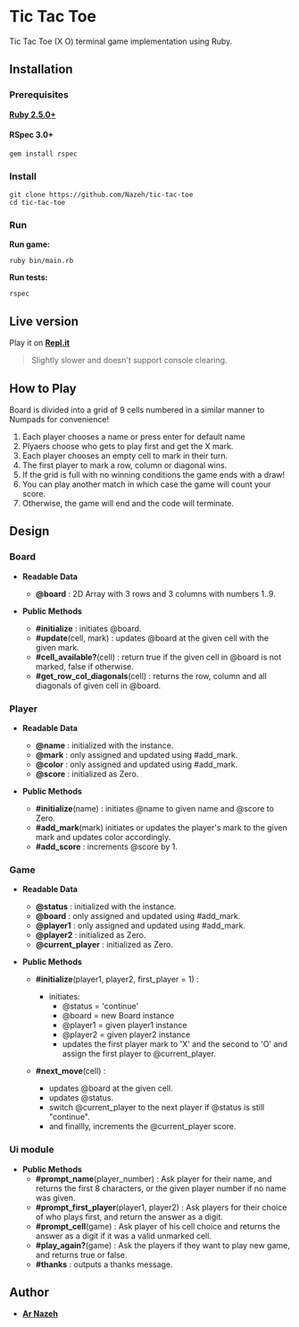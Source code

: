 # Tic Tac Toe

Tic Tac Toe (X O) terminal game implementation using Ruby.

## Installation

### Prerequisites

**[Ruby 2.5.0+](https://www.ruby-lang.org/en/downloads/)**

#### RSpec 3.0+

```console
gem install rspec
```

### Install

```console
git clone https://github.com/Nazeh/tic-tac-toe
cd tic-tac-toe
```

### Run

**Run game:**

```console
ruby bin/main.rb
```

**Run tests:**

```console
rspec
```

## Live version

Play it on **[Repl.it](https://repl.it/@Nazeh1/Tic-Tac-Toe)**

>Slightly slower and doesn't support console clearing.

## How to Play

Board is divided into a grid of 9 cells numbered in a similar
manner to Numpads for convenience!

1. Each player chooses a name or press enter for default name
2. Plyaers choose who gets to play first and get the X mark.
3. Each player chooses an empty cell to mark in their turn.
4. The first player to mark a row, column or diagonal wins.
5. If the grid is full with no winning conditions the game ends with a draw!
6. You can play another match in which case the game will count your score.
7. Otherwise, the game will end and the code will terminate.

## Design

### Board

- **Readable Data**
  - **@board** : 2D Array with 3 rows and 3 columns with numbers 1..9.

- **Public Methods**
  - **#initialize** : initiates @board.
  - **#update**(cell, mark) : updates @board at the given cell with the given mark.
  - **#cell_available?**(cell) : return true if the given cell in @board is not marked, false if otherwise.
  - **#get_row_col_diagonals**(cell) : returns the row, column and all diagonals of given cell in @board.

### Player

- **Readable Data**
  - **@name** : initialized with the instance.
  - **@mark** : only assigned and updated using #add_mark.
  - **@color** : only assigned and updated using #add_mark.
  - **@score** : initialized as Zero.

- **Public Methods**
  - **#initialize**(name) : initiates @name to given name and @score to Zero.
  - **#add_mark**(mark) initiates or updates the player's mark to the given mark and updates color accordingly.
  - **#add_score** : increments @score by 1.

### Game

- **Readable Data**
  - **@status** : initialized with the instance.
  - **@board** : only assigned and updated using #add_mark.
  - **@player1** : only assigned and updated using #add_mark.
  - **@player2** : initialized as Zero.
  - **@current_player** : initialized as Zero.
  
- **Public Methods**
  - **#initialize**(player1, player2, first_player = 1) :
    - initiates:
      - @status = 'continue'
      - @board = new Board instance
      - @player1 = given player1 instance
      - @player2 = given player2 instance
      - updates the first player mark to 'X' and the second to 'O' and assign the first player to @current_player.

  - **#next_move**(cell) :
    - updates @board at the given cell.
    - updates @status.
    - switch @current_player to the next player if @status is still "continue".
    - and finallly, increments the @current_player score.

### Ui module

- **Public Methods**
  - **#prompt_name**(player_number) : Ask player for their name, and returns the first 8 characters, or the given player number if no name was given.
  - **#prompt_first_player**(player1, player2) : Ask players for their choice of who plays first, and return the answer as a digit.
  - **#prompt_cell**(game) : Ask player of his cell choice and returns the answer as a digit if it was a valid unmarked cell.
  - **#play_again?**(game) : Ask the players if they want to play new game, and returns true or false.
  - **#thanks** : outputs a thanks message.

## Author

- **[Ar Nazeh](https://github.com/Nazeh)**
